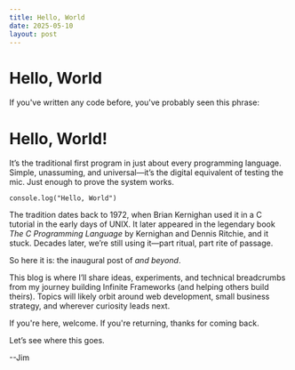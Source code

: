 ```yaml
---
title: Hello, World
date: 2025-05-10
layout: post
---
```


# Hello, World

If you've written any code before, you've probably seen this phrase:

# Hello, World!

It’s the traditional first program in just about every programming language. Simple, unassuming, and universal—it’s the digital equivalent of testing the mic. Just enough to prove the system works.

```
console.log("Hello, World")
```

The tradition dates back to 1972, when Brian Kernighan used it in a C tutorial in the early days of UNIX. It later appeared in the legendary book _The C Programming Language_ by Kernighan and Dennis Ritchie, and it stuck. Decades later, we’re still using it—part ritual, part rite of passage.

So here it is: the inaugural post of _and beyond_.

This blog is where I’ll share ideas, experiments, and technical breadcrumbs from my journey building Infinite Frameworks (and helping others build theirs). Topics will likely orbit around web development, small business strategy, and wherever curiosity leads next.

If you're here, welcome. If you're returning, thanks for coming back.

Let’s see where this goes.

--Jim